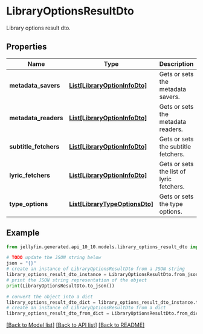 # LibraryOptionsResultDto

Library options result dto.

## Properties

Name | Type | Description | Notes
------------ | ------------- | ------------- | -------------
**metadata_savers** | [**List[LibraryOptionInfoDto]**](LibraryOptionInfoDto.md) | Gets or sets the metadata savers. | [optional] 
**metadata_readers** | [**List[LibraryOptionInfoDto]**](LibraryOptionInfoDto.md) | Gets or sets the metadata readers. | [optional] 
**subtitle_fetchers** | [**List[LibraryOptionInfoDto]**](LibraryOptionInfoDto.md) | Gets or sets the subtitle fetchers. | [optional] 
**lyric_fetchers** | [**List[LibraryOptionInfoDto]**](LibraryOptionInfoDto.md) | Gets or sets the list of lyric fetchers. | [optional] 
**type_options** | [**List[LibraryTypeOptionsDto]**](LibraryTypeOptionsDto.md) | Gets or sets the type options. | [optional] 

## Example

```python
from jellyfin.generated.api_10_10.models.library_options_result_dto import LibraryOptionsResultDto

# TODO update the JSON string below
json = "{}"
# create an instance of LibraryOptionsResultDto from a JSON string
library_options_result_dto_instance = LibraryOptionsResultDto.from_json(json)
# print the JSON string representation of the object
print(LibraryOptionsResultDto.to_json())

# convert the object into a dict
library_options_result_dto_dict = library_options_result_dto_instance.to_dict()
# create an instance of LibraryOptionsResultDto from a dict
library_options_result_dto_from_dict = LibraryOptionsResultDto.from_dict(library_options_result_dto_dict)
```
[[Back to Model list]](../README.md#documentation-for-models) [[Back to API list]](../README.md#documentation-for-api-endpoints) [[Back to README]](../README.md)


